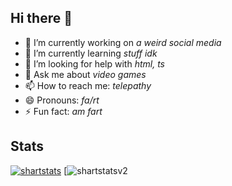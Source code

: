 ## Hi there 👋

- 🔭 I’m currently working on *a weird social media*
- 🌱 I’m currently learning *stuff idk*
- 🤔 I’m looking for help with *html, ts*
- 💬 Ask me about *video games*
- 📫 How to reach me: *telepathy*
- 😄 Pronouns: *fa/rt*
- ⚡ Fun fact: *am fart*

## Stats
[![shartstats](https://github-readme-stats.vercel.app/api?username=thetoasta)](https://github.com/anuraghazra/github-readme-stats)
[![shartstatsv2](https://github-profile-trophy.vercel.app/?username=thetoasta&theme=chalk)
